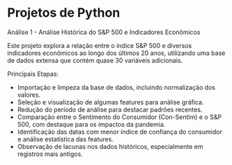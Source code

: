
# Projetos de Python





Análise 1 - Análise Histórica do S&P 500 e Indicadores Econômicos

Este projeto explora a relação entre o índice S&P 500 e diversos indicadores econômicos ao longo dos últimos 20 anos, utilizando uma base de dados extensa que contém quase 30 variáveis adicionais.

Principais Etapas:
- Importação e limpeza da base de dados, incluindo normalização dos valores.
- Seleção e visualização de algumas features para análise gráfica.
- Redução do período de análise para destacar padrões recentes.
- Comparação entre o Sentimento do Consumidor (Con-Sentim) e o S&P 500, com destaque para os impactos da pandemia.
- Identificação das datas com menor índice de confiança do consumidor e análise estatística das features.
- Observação de lacunas nos dados históricos, especialmente em registros mais antigos.

